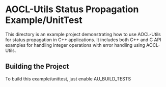 # AOCL-Utils Status Propagation Example/UnitTest

This directory is an example project demonstrating how to use AOCL-Utils for status propagation in C++ applications. It includes both C++ and C API examples for handling integer operations with error handling using AOCL-Utils.

## Building the Project

To build this example/unittest, just enable AU_BUILD_TESTS
